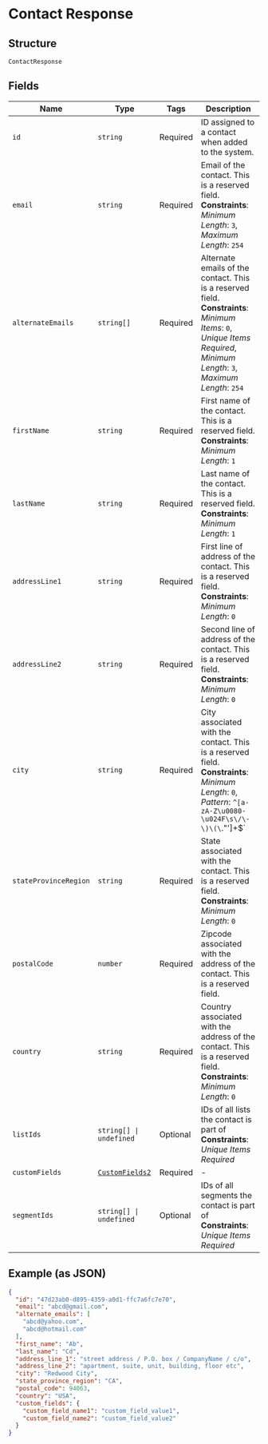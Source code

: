 
# Contact Response

## Structure

`ContactResponse`

## Fields

| Name | Type | Tags | Description |
|  --- | --- | --- | --- |
| `id` | `string` | Required | ID assigned to a contact when added to the system. |
| `email` | `string` | Required | Email of the contact. This is a reserved field.<br>**Constraints**: *Minimum Length*: `3`, *Maximum Length*: `254` |
| `alternateEmails` | `string[]` | Required | Alternate emails of the contact. This is a reserved field.<br>**Constraints**: *Minimum Items*: `0`, *Unique Items Required*, *Minimum Length*: `3`, *Maximum Length*: `254` |
| `firstName` | `string` | Required | First name of the contact. This is a reserved field.<br>**Constraints**: *Minimum Length*: `1` |
| `lastName` | `string` | Required | Last name of the contact. This is a reserved field.<br>**Constraints**: *Minimum Length*: `1` |
| `addressLine1` | `string` | Required | First line of address of the contact. This is a reserved field.<br>**Constraints**: *Minimum Length*: `0` |
| `addressLine2` | `string` | Required | Second line of address of the contact. This is a reserved field.<br>**Constraints**: *Minimum Length*: `0` |
| `city` | `string` | Required | City associated with the contact. This is a reserved field.<br>**Constraints**: *Minimum Length*: `0`, *Pattern*: `^[a-zA-Z\u0080-\u024F\s\/\-\)\(\`\.\"\']+$` |
| `stateProvinceRegion` | `string` | Required | State associated with the contact. This is a reserved field.<br>**Constraints**: *Minimum Length*: `0` |
| `postalCode` | `number` | Required | Zipcode associated with the address of the contact. This is a reserved field. |
| `country` | `string` | Required | Country associated with the address of the contact. This is a reserved field.<br>**Constraints**: *Minimum Length*: `0` |
| `listIds` | `string[] \| undefined` | Optional | IDs of all lists the contact is part of<br>**Constraints**: *Unique Items Required* |
| `customFields` | [`CustomFields2`](../../doc/models/custom-fields-2.md) | Required | - |
| `segmentIds` | `string[] \| undefined` | Optional | IDs of all segments the contact is part of<br>**Constraints**: *Unique Items Required* |

## Example (as JSON)

```json
{
  "id": "47d23ab0-d895-4359-a0d1-ffc7a6fc7e70",
  "email": "abcd@gmail.com",
  "alternate_emails": [
    "abcd@yahoo.com",
    "abcd@hotmail.com"
  ],
  "first_name": "Ab",
  "last_name": "Cd",
  "address_line_1": "street address / P.O. box / CompanyName / c/o",
  "address_line_2": "apartment, suite, unit, building, floor etc",
  "city": "Redwood City",
  "state_province_region": "CA",
  "postal_code": 94063,
  "country": "USA",
  "custom_fields": {
    "custom_field_name1": "custom_field_value1",
    "custom_field_name2": "custom_field_value2"
  }
}
```

